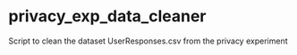 # privacy_exp_data_cleaner
Script to clean the dataset UserResponses.csv from the privacy experiment
